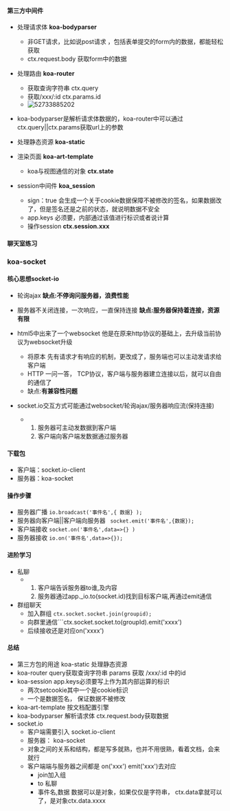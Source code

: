 #### 第三方中间件

* 处理请求体 __koa-bodyparser__
  * 非GET请求，比如说post请求 ，包括表单提交的form内的数据，都能轻松获取
  * ctx.request.body 获取form中的数据


* 处理路由 __koa-router__
  * 获取查询字符串 ctx.query
  * 获取/xxx/:id      ctx.params.id
  * ![52733885202](assets/1527338852020.png)
* koa-bodyparser是解析请求体数据的，koa-router中可以通过ctx.query||ctx.params获取url上的参数



* 处理静态资源 __koa-static__
* 渲染页面 __koa-art-template__
  * koa与视图通信的对象 __ctx.state__
* session中间件 __koa_session__
  * sign：true   会生成一个关于cookie数据保障不被修改的签名，如果数据改了，但是签名还是之前的状态，就说明数据不安全
  * app.keys 必须要，内部通过该值进行标识或者说计算
  * 操作session   __ctx.session.xxx__

#### 聊天室练习

### koa-socket

#### 核心思想socket-io

* 轮询ajax   __缺点:不停询问服务器，浪费性能__
* 服务器不关闭连接，一次响应，一直保持连接 __缺点:服务器保持着连接，资源有限__
* html5中出来了一个websocket   他是在原来http协议的基础上，去升级当前协议为websocket升级
  * 将原本  先有请求才有响应的机制，更改成了，服务端也可以主动发请求给客户端
  * HTTP 一问一答，  TCP协议，客户端与服务器建立连接以后，就可以自由的通信了
  * 缺点:__有兼容性问题__

* socket.io交互方式可能通过websocket/轮询ajax/服务器响应流(保持连接)
  * 1. 服务器可主动发数据到客户端
    2. 客户端向客户端发数据通过服务器

#### 下载包

* 客户端：socket.io-client
* 服务器：koa-socket

#### 操作步骤

* 服务器广播   ```io.broadcast('事件名',{ 数据} );```
* 服务器向客户端||客户端向服务器  ``` socket.emit('事件名',{数据});```
* 客户端接收  ```socket.on('事件名',data=>{} )```
* 服务器接收  ```io.on('事件名',data=>{});```

#### 进阶学习

* 私聊
  * 1. 客户端告诉服务器to谁,及内容
    2. 服务器通过app._io.to(socket.id)找到目标客户端,再通过emit通信
* 群组聊天
  * 加入群组 ```ctx.socket.socket.join(groupid);```
  * 向群里通信```ctx.socket.socket.to(groupId).emit('xxxx')
  * 后续接收还是对应on('xxxx')



#### 总结

* 第三方包的用途  koa-static 处理静态资源
* koa-router  query获取查询字符串  params 获取 /xxx/:id 中的id
* koa-session app.keys必须要写上作为其内部运算的标识
  * 两次setcookie其中一个是cookie标识
  * 一个是数据签名， 保证数据不被修改
* koa-art-template 按文档配置引擎
* koa-bodyparser 解析请求体   ctx.request.body获取数据
* socket.io
  * 客户端需要引入  socket.io-client
  * 服务器： koa-socket
  * 对象之间的关系和结构，都是写多就熟，也并不用很熟，看着文档，会来就行
  * 客户端端与服务器之间都是  on('xxx')  emit('xxx')去对应
    * join加入组
    * to 私聊
    * 事件名,数据    数据可以是对象，如果仅仅是字符串，  ctx.data拿就可以了，是对象ctx.data.xxxx







